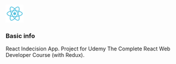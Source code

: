 ![React](https://github.com/ermondel/tsttmp/blob/master/files/React48.png)
### Basic info
React Indecision App. Project for Udemy The Complete React Web Developer Course (with Redux).
